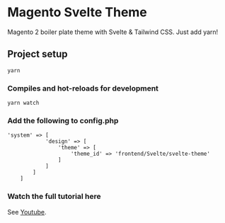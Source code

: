 # Magento Svelte Theme
Magento 2 boiler plate theme with Svelte & Tailwind CSS. Just add yarn!

## Project setup
```
yarn
```

### Compiles and hot-reloads for development
```
yarn watch
```

### Add the following to config.php
```
'system' => [
            'design' => [
                'theme' => [
                    'theme_id' => 'frontend/Svelte/svelte-theme'
                ]
            ]
        ]
    ]
```

### Watch the full tutorial here
See [Youtube](https://youtu.be/Pp_Zg4Bc-H4).